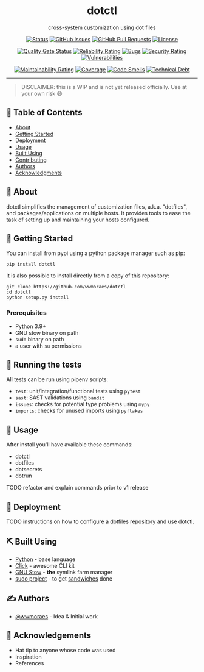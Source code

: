 <h1 align="center">dotctl</h1>

<p align="center"> cross-system customization using dot files
    <br>
</p>

<div align="center">

[![Status](https://img.shields.io/badge/status-active-success.svg)]()
[![GitHub Issues](https://img.shields.io/github/issues/wwmoraes/dotctl.svg)](https://github.com/wwmoraes/dotctl/issues)
[![GitHub Pull Requests](https://img.shields.io/github/issues-pr/wwmoraes/dotctl.svg)](https://github.com/wwmoraes/dotctl/pulls)
[![License](https://img.shields.io/badge/license-MIT-blue.svg)](/LICENSE)

<!-- [![Docker Image Size (latest semver)](https://img.shields.io/docker/image-size/wwmoraes/dotctl)](https://hub.docker.com/r/wwmoraes/dotctl) -->
<!-- [![Docker Image Version (latest semver)](https://img.shields.io/docker/v/wwmoraes/dotctl?label=image%20version)](https://hub.docker.com/r/wwmoraes/dotctl) -->
<!-- [![Docker Pulls](https://img.shields.io/docker/pulls/wwmoraes/dotctl)](https://hub.docker.com/r/wwmoraes/dotctl) -->

[![Quality Gate Status](https://sonarcloud.io/api/project_badges/measure?project=wwmoraes_dotctl&metric=alert_status)](https://sonarcloud.io/dashboard?id=wwmoraes_dotctl)
[![Reliability Rating](https://sonarcloud.io/api/project_badges/measure?project=wwmoraes_dotctl&metric=reliability_rating)](https://sonarcloud.io/dashboard?id=wwmoraes_dotctl)
[![Bugs](https://sonarcloud.io/api/project_badges/measure?project=wwmoraes_dotctl&metric=bugs)](https://sonarcloud.io/dashboard?id=wwmoraes_dotctl)
[![Security Rating](https://sonarcloud.io/api/project_badges/measure?project=wwmoraes_dotctl&metric=security_rating)](https://sonarcloud.io/dashboard?id=wwmoraes_dotctl)
[![Vulnerabilities](https://sonarcloud.io/api/project_badges/measure?project=wwmoraes_dotctl&metric=vulnerabilities)](https://sonarcloud.io/dashboard?id=wwmoraes_dotctl)

[![Maintainability Rating](https://sonarcloud.io/api/project_badges/measure?project=wwmoraes_dotctl&metric=sqale_rating)](https://sonarcloud.io/dashboard?id=wwmoraes_dotctl)
[![Coverage](https://sonarcloud.io/api/project_badges/measure?project=wwmoraes_dotctl&metric=coverage)](https://sonarcloud.io/dashboard?id=wwmoraes_dotctl)
[![Code Smells](https://sonarcloud.io/api/project_badges/measure?project=wwmoraes_dotctl&metric=code_smells)](https://sonarcloud.io/dashboard?id=wwmoraes_dotctl)
[![Technical Debt](https://sonarcloud.io/api/project_badges/measure?project=wwmoraes_dotctl&metric=sqale_index)](https://sonarcloud.io/dashboard?id=wwmoraes_dotctl)

</div>

---

> DISCLAIMER: this is a WIP and is not yet released officially. Use at your own
> risk 😄

## 📝 Table of Contents

- [About](#about)
- [Getting Started](#getting_started)
- [Deployment](#deployment)
- [Usage](#usage)
- [Built Using](#built_using)
- [Contributing](../CONTRIBUTING.md)
- [Authors](#authors)
- [Acknowledgments](#acknowledgement)

## 🧐 About <a name = "about"></a>

dotctl simplifies the management of customization files, a.k.a. "dotfiles", and
packages/applications on multiple hosts. It provides tools to ease the task of
setting up and maintaining your hosts configured.

## 🏁 Getting Started <a name = "getting_started"></a>

You can install from pypi using a python package manager such as pip:

```shell
pip install dotctl
```

It is also possible to install directly from a copy of this repository:

```shell
git clone https://github.com/wwmoraes/dotctl
cd dotctl
python setup.py install
```

### Prerequisites

- Python 3.9+
- GNU stow binary on path
- `sudo` binary on path
- a user with `su` permissions

## 🔧 Running the tests <a name = "tests"></a>

All tests can be run using pipenv scripts:

- `test`: unit/integration/functional tests using `pytest`
- `sast`: SAST validations using `bandit`
- `issues`: checks for potential type problems using `mypy`
- `imports`: checks for unused imports using `pyflakes`

## 🎈 Usage <a name="usage"></a>

After install you'll have available these commands:

- dotctl
- dotfiles
- dotsecrets
- dotrun

TODO refactor and explain commands prior to v1 release

## 🚀 Deployment <a name = "deployment"></a>

TODO instructions on how to configure a dotfiles repository and use dotctl.

## ⛏️ Built Using <a name = "built_using"></a>

- [Python](https://www.python.org) - base language
- [Click](https://palletsprojects.com/p/click/) - awesome CLI kit
- [GNU Stow](https://www.gnu.org/software/stow/) - **the** symlink farm manager
- [sudo project](https://github.com/sudo-project/sudo) - to get [sandwiches](https://xkcd.com/149/) done

## ✍️ Authors <a name = "authors"></a>

- [@wwmoraes](https://github.com/wwmoraes) - Idea & Initial work

## 🎉 Acknowledgements <a name = "acknowledgement"></a>

- Hat tip to anyone whose code was used
- Inspiration
- References
